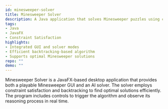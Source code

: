 ```yaml
---
id: minesweeper-solver
title: Minesweeper Solver
description: A Java application that solves Minesweeper puzzles using constraint satisfaction and backtracking algorithms.
tags:
- Java
- JavaFX
- Constraint Satisfaction
highlights:
- Integrated GUI and solver modes
- Efficient backtracking-based algorithm
- Supports optimal Minesweeper solutions
repo: ""
demo: ""
---
```

Minesweeper Solver is a JavaFX-based desktop application that provides both a playable
Minesweeper GUI and an AI solver. The solver employs constraint satisfaction and
backtracking to find optimal solutions efficiently. The program includes controls to
trigger the algorithm and observe its reasoning process in real time.

